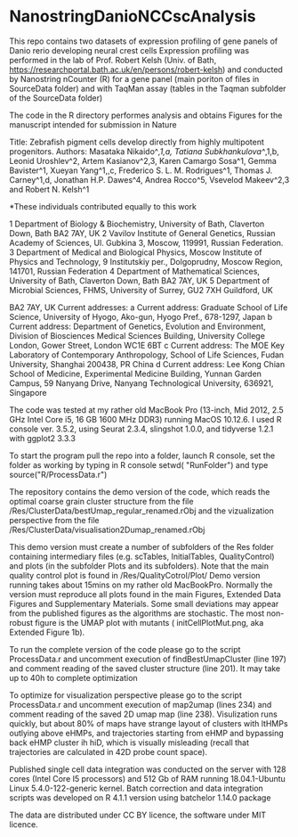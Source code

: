 # NanostringDanioNCCscAnalysis

This repo contains two datasets of expression profiling of gene panels of Danio rerio developing neural crest cells
Expression profiling was performed in the lab of Prof. Robert Kelsh (Univ. of Bath, https://researchportal.bath.ac.uk/en/persons/robert-kelsh)
and conducted by Nanostring nCounter (R) for a gene panel (main poriton of files in SourceData folder) and with TaqMan assay
(tables in the Taqman subfolder of the SourceData folder)

The code in the R directory performes analysis and obtains Figures for the manuscript intended for submission in Nature

Title: Zebrafish pigment cells develop directly from highly multipotent progenitors.
Authors: Masataka Nikaido^*,1,a, Tatiana Subkhankulova^*,1,b, Leonid Uroshlev^2, Artem Kasianov^2,3, Karen Camargo Sosa^1, 
Gemma Bavister^1, Xueyan Yang^1,,c, Frederico S. L. M. Rodrigues^1, Thomas J. Carney^1,d, Jonathan H.P. Dawes^4, 
Andrea Rocco^5, Vsevelod Makeev^2,3 and Robert N. Kelsh^1

*These individuals contributed equally to this work

1 Department of Biology & Biochemistry, University of Bath, Claverton Down, Bath BA2 7AY, UK
2 Vavilov Institute of General Genetics, Russian Academy of Sciences, Ul. Gubkina 3, Moscow, 119991, Russian Federation.
3 Department of Medical and Biological Physics, Moscow Institute of Physics and Technology, 9 Institutskiy per., Dolgoprudny, Moscow Region, 141701, Russian Federation
4 Department of Mathematical Sciences, University of Bath, Claverton Down, Bath BA2 7AY, UK
5 Department of Microbial Sciences, FHMS, University of Surrey, GU2 7XH Guildford, UK

BA2 7AY, UK
Current addresses:
a Current address: Graduate School of Life Science, University of Hyogo, Ako-gun, Hyogo Pref., 678-1297, Japan
b Current address: Department of Genetics, Evolution and Environment, Division of Biosciences
Medical Sciences Building, University College London, Gower Street, London WC1E 6BT
c Current address: The MOE Key Laboratory of Contemporary Anthropology, School of Life Sciences, Fudan University, Shanghai 200438, PR China
d Current address: Lee Kong Chian School of Medicine, Experimental Medicine Building, Yunnan Garden Campus, 59 Nanyang Drive, Nanyang Technological University, 636921, Singapore


The code was tested at my rather old MacBook Pro  (13-inch, Mid 2012, 2.5 GHz Intel Core i5, 16 GB 1600 MHz DDR3) running MacOS 10.12.6.
I used R console ver. 3.5.2, using Seurat 2.3.4, slingshot 1.0.0, and tidyverse 1.2.1 with ggplot2 3.3.3

To start the program pull the repo into a folder, launch R console, set the folder as working by typing in R console setwd( "RunFolder") and type source("R/ProcessData.r")

The repository contains the demo version of the code, which reads the optimal coarse grain cluster structure from the file
/Res/ClusterData/bestUmap_regular_renamed.rObj
and the vizualization perspective from the file
/Res/ClusterData/visualisation2Dumap_renamed.rObj

This demo version must create a number of subfolders of the Res folder containing intermediary files (e.g. scTables, InitialTables, QualityControl) and plots
(in the subfolder Plots and its subfolders). Note that the main quality control plot is found in /Res/QualityCotrol/Plot/
Demo version running takes about 15mins on my rather old MacBookPro. Normally the version must reproduce all plots found in the main Figures, Extended Data Figures and Supplementary Materials. Some small deviations may appear from the published figures as the algorithms are stochastic. The most non-robust figure is the UMAP plot with mutants ( initCellPlotMut.png, aka Extended Figure 1b).

To run the complete version of the code please go to the script ProcessData.r and uncomment execution of findBestUmapCluster (line 197)
and comment reading of the saved cluster structure (line 201). It may take up to 40h to complete optimization

To optimize for visualization perspective please go to the script ProcessData.r and uncomment execution of map2umap (lines 234)
and comment reading of the saved 2D umap map (line 238). Visulization runs quickly, but about 80% of maps have strange layout of clusters with
ltHMPs outlying above eHMPs, and trajectories starting from eHMP and bypassing back eHMP cluster ih hiD, which is visually misleading (recall that trajectories are calculated in 42D probe count space).

Published single cell data integration was conducted on the server with 128 cores (Intel Core I5 processors) and 512 Gb of RAM running 18.04.1-Ubuntu Linux 5.4.0-122-generic kernel. Batch correction and data integration scripts was developed on R 4.1.1 version using batchelor 1.14.0 package

The data are distributed under  CC BY licence, the software under MIT licence.


